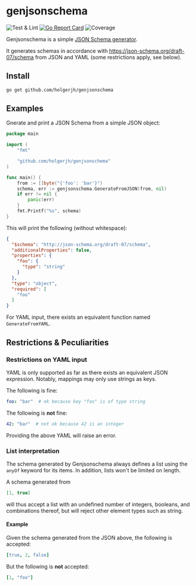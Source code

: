 # genjsonschema

![Test & Lint](https://github.com/holgerjh/genjsonschema/actions/workflows/go.yml/badge.svg)
[![Go Report Card](https://goreportcard.com/badge/github.com/holgerjh/genjsonschema)](https://goreportcard.com/report/github.com/holgerjh/genjsonschema)
![Coverage](https://img.shields.io/badge/Coverage-93.5%25-brightgreen)

Genjsonschema is a simple [JSON Schema generator](https://json-schema.org).

It generates schemas in accordance with <https://json-schema.org/draft-07/schema> from JSON and YAML (some restrictions apply, see below).

## Install

```bash
go get github.com/holgerjh/genjsonschema
```

## Examples

Gnerate and print a JSON Schema from a simple JSON object:

```go
package main

import (
	"fmt"

	"github.com/holgerjh/genjsonschema"
)

func main() {
	from := []byte("{'foo': 'bar'}")
	schema, err := genjsonschema.GenerateFromJSON(from, nil)
	if err != nil {
		panic(err)
	}
	fmt.Printf("%s", schema)
}
```

This will print the following (without whitespace):

```JSON
{
  "$schema": "http://json-schema.org/draft-07/schema",
  "additionalProperties": false,
  "properties": {
    "foo": {
      "type": "string"
    }
  },
  "type": "object",
  "required": [
    "foo"
  ]
}
```

For YAML input, there exists an equivalent function named `GenerateFromYAML`.

## Restrictions \& Peculiarities

### Restrictions on YAML input

YAML is only supported as far as there exists an equivalent JSON expression. Notably, mappings may only use strings as keys.

The following is fine:

```YAML
foo: "bar"  # ok because key "foo" is of type string
```

The following is **not** fine:

```YAML
42: "bar"  # not ok because 42 is an integer
```

Providing the above YAML will raise an error.

### List interpretation

The schema generated by Genjsonschema always defines a list using the `anyOf` keyword for its items. In addition, lists won't be limited on length.

A schema generated from

```json
[1, true]
```

will thus accept a list with an undefined number of integers, booleans, and combinations thereof, but will reject other element types such as string.

#### Example

Given the schema generated from the JSON above, the following is accepted:

```YAML
[true, 2, false]
```

But the following is **not** accepted:

```YAML
[1, "foo"]
```
